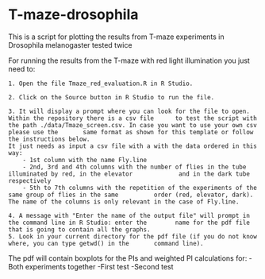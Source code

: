 # T-maze-drosophila
This is a script for plotting the results from T-maze experiments in Drosophila melanogaster tested twice

For running the results from the T-maze with red light illumination you just need to:

	1. Open the file Tmaze_red_evaluation.R in R Studio.
	
	2. Click on the Source button in R Studio to run the file.
	
	3. It will display a prompt where you can look for the file to open. Within the repository there is a csv file 		to test the script with the path ./data/Tmaze_screen.csv. In case you want to use your own csv please use the 		same format as shown for this template or follow the instructions below.
	It just needs as input a csv file with a with the data ordered in this way:
		- 1st column with the name Fly.line
		- 2nd, 3rd and 4th columns with the number of flies in the tube illuminated by red, in the elevator 			and in the dark tube respectively
		- 5th to 7th columns with the repetition of the experiments of the same group of flies in the same 			order (red, elevator, dark).
	The name of the columns is only relevant in the case of Fly.line.

	4. A message with "Enter the name of the output file" will prompt in the command line in R Studio: enter the 		name for the pdf file that is going to contain all the graphs.
	5. Look in your current directory for the pdf file (if you do not know where, you can type getwd() in the 		command line).

The pdf will contain boxplots for the PIs and weighted PI calculations for:
-Both experiments together
-First test
-Second test
